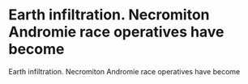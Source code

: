 # Earth infiltration. Necromiton Andromie race operatives have become

Earth infiltration. Necromiton Andromie race operatives have become